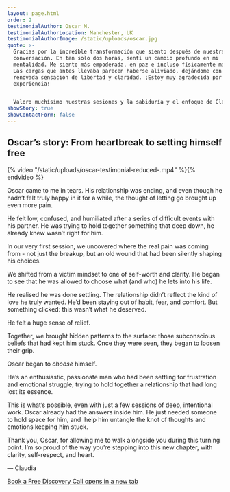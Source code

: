 ```yaml
---
layout: page.html
order: 2
testimonialAuthor: Oscar M.
testimonialAuthorLocation: Manchester, UK
testimonialAuthorImage: /static/uploads/oscar.jpg
quote: >-
  Gracias por la increíble transformación que siento después de nuestra
  conversación. En tan solo dos horas, sentí un cambio profundo en mi
  mentalidad. Me siento más empoderada, en paz e incluso físicamente más ligera.
  Las cargas que antes llevaba parecen haberse aliviado, dejándome con una
  renovada sensación de libertad y claridad. ¡Estoy muy agradecida por esta
  experiencia!


  Valoro muchísimo nuestras sesiones y la sabiduría y el enfoque de Claudia. Tiene una increíble capacidad para escuchar y comprender. Después de nuestra última sesión, la vida me planteó los desafíos habituales (algunos problemas en mi relación) y me sorprendió lo diferente que reaccioné: ¡no reaccioné! ¡Qué cambio! Recomiendo ampliamente a Claudia a cualquiera que busque una transformación profunda e impactante y quiera ver resultados rápidamente.
showStory: true
showContactForm: false
---
```

## Oscar’s story: From heartbreak to setting himself free

{% video "/static/uploads/oscar-testimonial-reduced-.mp4" %}{% endvideo %}

Oscar came to me in tears. His relationship was ending, and even though he hadn’t felt truly happy in it for a while, the thought of letting go brought up even more pain. 

He felt low, confused, and humiliated after a series of difficult events with his partner. He was trying to hold together something that deep down, he already knew wasn’t right for him.

In our very first session, we uncovered where the real pain was coming from - not just the breakup, but an old wound that had been silently shaping his choices.

We shifted from a victim mindset to one of self-worth and clarity. He began to see that he was allowed to choose what (and who) he lets into his life.

He realised he was done settling. The relationship didn’t reflect the kind of love he truly wanted. He’d been staying out of habit, fear, and comfort. But something clicked: this wasn’t what he deserved.

He felt a huge sense of relief.

Together, we brought hidden patterns to the surface: those subconscious beliefs that had kept him stuck. Once they were seen, they began to loosen their grip.

Oscar began to *choose* himself.

He’s an enthusiastic, passionate man who had been settling for frustration and emotional struggle, trying to hold together a relationship that had long lost its essence.

This is what’s possible, even with just a few sessions of deep, intentional work. Oscar already had the answers inside him. He just needed someone to hold space for him, and  help him untangle the knot of thoughts and emotions keeping him stuck.

Thank you, Oscar, for allowing me to walk alongside you during this turning point. I’m so proud of the way you’re stepping into this new chapter, with clarity, self-respect, and heart.

— Claudia

<a href="https://claudiadecarlo.zohobookings.eu/#/240577000000038054" rel="noopener noreferrer" class="btn" target="_blank">Book a Free Discovery Call <span class="sr-only">opens in a new tab</span></a>
